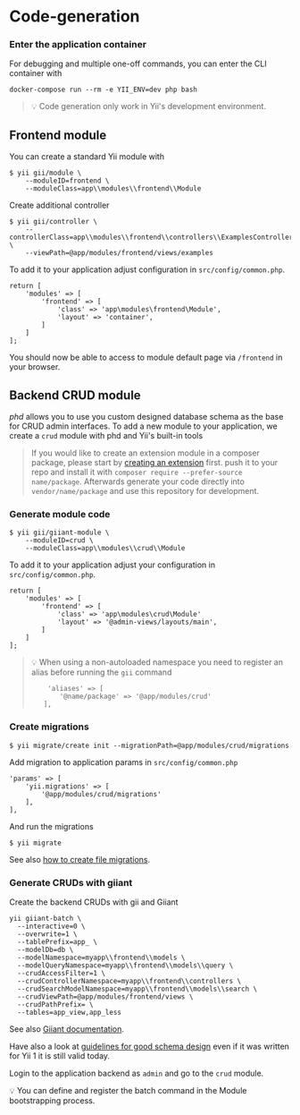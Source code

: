 Code-generation
===============

### Enter the application container

For debugging and multiple one-off commands, you can enter the CLI container with

    docker-compose run --rm -e YII_ENV=dev php bash

> :bulb: Code generation only work in Yii's development environment.

Frontend module
---------------

You can create a standard Yii module with

    $ yii gii/module \
        --moduleID=frontend \
        --moduleClass=app\\modules\\frontend\\Module
                
Create additional controller

    $ yii gii/controller \
        --controllerClass=app\\modules\\frontend\\controllers\\ExamplesController \
        --viewPath=@app/modules/frontend/views/examples

To add it to your application adjust configuration in `src/config/common.php`.

    return [
        'modules' => [
            'frontend' => [
                'class' => 'app\modules\frontend\Module',
                'layout' => 'container',
            ]
        ]
    ];
    
You should now be able to access to module default page via `/frontend` in your browser.    

Backend CRUD module
-------------------

*phd* allows you to use you custom designed database schema as the base for CRUD admin interfaces.
To add a new module to your application, we create a `crud` module with phd and Yii's built-in tools

> If you would like to create an extension module in a composer package, please start by 
> [creating an extension](44-extension-development.md) first.
> push it to your repo and install it with `composer require --prefer-source name/package`. 
> Afterwards generate your code directly into `vendor/name/package` and use this repository for development.

### Generate module code

    $ yii gii/giiant-module \
        --moduleID=crud \
        --moduleClass=app\\modules\\crud\\Module

To add it to your application adjust your configuration in `src/config/common.php`.

    return [
        'modules' => [
            'frontend' => [
                'class' => 'app\modules\crud\Module'
                'layout' => '@admin-views/layouts/main',
            ]
        ]
    ];


> :bulb: When using a non-autoloaded namespace you need to register an alias before running the `gii` command
> 
>         'aliases' => [
>            '@name/package' => '@app/modules/crud'
>        ],



### Create migrations

	$ yii migrate/create init --migrationPath=@app/modules/crud/migrations

Add migration to application params in `src/config/common.php`

    'params' => [
        'yii.migrations' => [
            '@app/modules/crud/migrations'
        ],
    ],

And run the migrations
    
    $ yii migrate

See also [how to create file migrations](database-migrations-from-file.md).



### Generate CRUDs with giiant 

Create the backend CRUDs with gii and Giiant

    yii giiant-batch \
      --interactive=0 \
      --overwrite=1 \
      --tablePrefix=app_ \
      --modelDb=db \
      --modelNamespace=myapp\\frontend\\models \
      --modelQueryNamespace=myapp\\frontend\\models\\query \
      --crudAccessFilter=1 \
      --crudControllerNamespace=myapp\\frontend\\controllers \
      --crudSearchModelNamespace=myapp\\frontend\\models\\search \
      --crudViewPath=@app/modules/frontend/views \
      --crudPathPrefix= \
      --tables=app_view,app_less

See also [Giiant documentation](https://github.com/schmunk42/yii2-giiant/blob/master/README.md).

Have also a look at [guidelines for good schema design](http://www.yiiframework.com/wiki/227/guidelines-for-good-schema-design/)
even if it was written for Yii 1 it is still valid today. 

Login to the application backend as `admin` and go to the `crud` module.

:bulb: You can define and register the batch command in the Module bootstrapping process.
